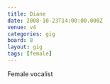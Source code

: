 ```yaml
---
title: Diane
date: 2008-10-23T14:00:00.000Z
venue: v4
categories: gig
board: 8
layout: gig
tags: [female]
---
```

Female vocalist